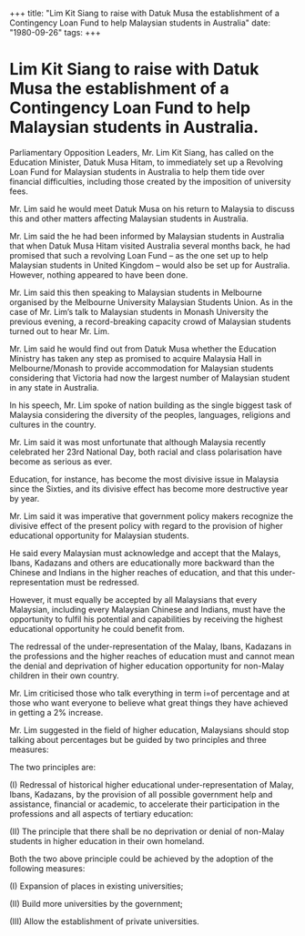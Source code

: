 +++ 
title: "Lim Kit Siang to raise with Datuk Musa the establishment of a Contingency Loan Fund to help Malaysian students in Australia"
date: "1980-09-26"
tags:
+++

# Lim Kit Siang to raise with Datuk Musa the establishment of a Contingency Loan Fund to help Malaysian students in Australia.

Parliamentary Opposition Leaders, Mr. Lim Kit Siang, has called on the Education Minister, Datuk Musa Hitam, to immediately set up a 
Revolving Loan Fund for Malaysian students in Australia to help them tide over financial difficulties, including those created by the imposition of university fees.

Mr. Lim said he would meet Datuk Musa on his return to Malaysia to discuss this and other matters affecting Malaysian students in Australia.</u>

Mr. Lim said the he had been informed by Malaysian students in Australia that when Datuk Musa Hitam visited Australia several months back, he had promised that such a revolving Loan Fund – as the one set up to help Malaysian students in United Kingdom – would also be set up for Australia. However, nothing appeared to have been done.

Mr. Lim said this then speaking to Malaysian students in Melbourne organised by the Melbourne University Malaysian Students Union. As in the case of Mr. Lim’s talk to Malaysian students in Monash University the previous evening, a record-breaking capacity crowd of Malaysian students turned out to hear Mr. Lim.

Mr. Lim said he would find out from Datuk Musa whether the Education Ministry has taken any step as promised to acquire Malaysia Hall in Melbourne/Monash to provide accommodation for Malaysian students considering that Victoria had now the largest number of Malaysian student in any state in Australia.

In his speech, Mr. Lim spoke of nation building as the single biggest task of Malaysia considering the diversity of the peoples, languages, religions and cultures in the country.

Mr. Lim said it was most unfortunate that although Malaysia recently celebrated her 23rd National Day, both racial and class polarisation have become as serious as ever.

Education, for instance, has become the most divisive issue in Malaysia since the Sixties, and its divisive effect has become more destructive year by year.

Mr. Lim said it was imperative that government policy makers recognize the divisive effect of the present policy with regard to the provision of higher educational opportunity for Malaysian students. 

He said every Malaysian must acknowledge and accept that the Malays, Ibans, Kadazans and others are educationally more backward than the Chinese and Indians in the higher reaches of education, and that this under-representation must be redressed.

However, it must equally be accepted by all Malaysians that every Malaysian, including every Malaysian Chinese and Indians, must have the opportunity to fulfil his potential and capabilities by receiving the highest educational opportunity he could benefit from.

The redressal of the under-representation of the Malay, Ibans, Kadazans in the professions and the higher reaches of education must and cannot mean the denial and deprivation of higher education opportunity for non-Malay children in their own country.

Mr. Lim criticised those who talk everything in term i=of percentage and at those who want everyone to believe what great things they have achieved in getting a 2% increase.

Mr. Lim suggested in the field of higher education, Malaysians should stop talking about percentages but be guided by two principles and three measures:

The two principles are:

(I)	Redressal of historical higher educational under-representation of Malay, Ibans, Kadazans, by the provision of all possible government help and assistance, financial or academic, to accelerate their participation in the professions and all aspects of tertiary education:

(II)	The principle that there shall be no deprivation or denial of non-Malay students in higher education in their own homeland.

Both the two above principle could be achieved by the adoption of the following measures:

(I)	Expansion of places in existing universities;

(II)	Build more universities by the government;

(III)	Allow the establishment of private universities.
 
